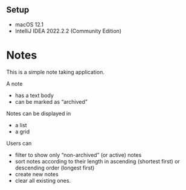 ## Setup
* macOS 12.1
* IntelliJ IDEA 2022.2.2 (Community Edition)

# Notes

This is a simple note taking application. 

A note 
- has a text body 
- can be marked as “archived”

Notes can be displayed in
- a list
- a grid

Users can 
- filter to show only “non-archived” (or active) notes
- sort notes according to their length in ascending (shortest first) or descending order (longest first)
- create new notes
- clear all existing ones.


